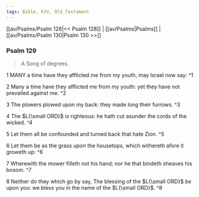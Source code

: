 ```yaml
---
tags: Bible, KJV, Old_Testament
---
```


[[av/Psalms/Psalm 128|<< Psalm 128]] | [[av/Psalms|Psalms]] | [[av/Psalms/Psalm 130|Psalm 130 >>]]

### Psalm 129

> A Song of degrees.

1 MANY a time have they afflicted me from my youth, may Israel now say: ^1

2 Many a time have they afflicted me from my youth: yet they have not prevailed against me. ^2

3 The plowers plowed upon my back: they made long their furrows. ^3

4 The $L{\small ORD}$ _is_ righteous: he hath cut asunder the cords of the wicked. ^4

5 Let them all be confounded and turned back that hate Zion. ^5

6 Let them be as the grass _upon_ the housetops, which withereth afore it groweth up: ^6

7 Wherewith the mower filleth not his hand; nor he that bindeth sheaves his bosom. ^7

8 Neither do they which go by say, The blessing of the $L{\small ORD}$ _be_ upon you: we bless you in the name of the $L{\small ORD}$. ^8
